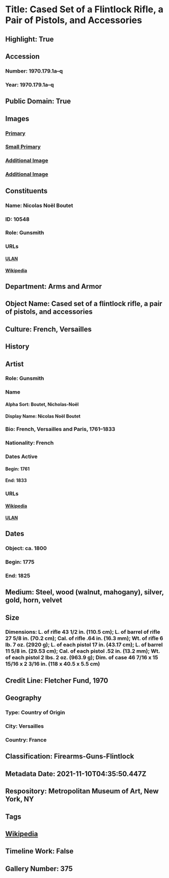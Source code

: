 # Title: Cased Set of a Flintlock Rifle, a Pair of Pistols, and Accessories
## Highlight: True
## Accession
### Number: 1970.179.1a–q
### Year: 1970.179.1a–q
## Public Domain: True
## Images
### [Primary](https://images.metmuseum.org/CRDImages/aa/original/DP271137.jpg)
### [Small Primary](https://images.metmuseum.org/CRDImages/aa/web-large/DP271137.jpg)
### [Additional Image](https://images.metmuseum.org/CRDImages/aa/original/DT375117.jpg)
### [Additional Image](https://images.metmuseum.org/CRDImages/aa/original/DT767.jpg)
## Constituents
### Name: Nicolas Noël Boutet
### ID: 10548
### Role: Gunsmith
### URLs
#### [ULAN](http://vocab.getty.edu/page/ulan/500063092)
#### [Wikipedia](https://www.wikidata.org/wiki/Q3339989)
## Department: Arms and Armor
## Object Name: Cased set of a flintlock rifle, a pair of pistols, and accessories
## Culture: French, Versailles
## History
## Artist
### Role: Gunsmith
### Name
#### Alpha Sort: Boutet, Nicholas-Noël
#### Display Name: Nicolas Noël Boutet
### Bio: French, Versailles and Paris, 1761–1833
### Nationality: French
### Dates Active
#### Begin: 1761
#### End: 1833
### URLs
#### [Wikipedia](https://www.wikidata.org/wiki/Q3339989)
#### [ULAN](http://vocab.getty.edu/page/ulan/500063092)
## Dates
### Object: ca. 1800
### Begin: 1775
### End: 1825
## Medium: Steel, wood (walnut, mahogany), silver, gold, horn, velvet
## Size
### Dimensions: L. of rifle 43 1/2 in. (110.5 cm); L. of barrel of rifle 27 5/8 in. (70.2 cm); Cal. of rifle .64 in. (16.3 mm); Wt. of rifle 6 lb. 7 oz. (2920 g); L. of each pistol 17 in. (43.17 cm); L. of barrel 11 5/8 in. (29.53 cm); Cal. of each pistol .52 in. (13.2 mm); Wt. of each pistol 2 lbs. 2 oz. (963.9 g); Dim. of case 46 7/16 x 15 15/16 x 2 3/16 in. (118 x 40.5 x 5.5 cm)
## Credit Line: Fletcher Fund, 1970
## Geography
### Type: Country of Origin
### City: Versailles
### Country: France
## Classification: Firearms-Guns-Flintlock
## Metadata Date: 2021-11-10T04:35:50.447Z
## Respository: Metropolitan Museum of Art, New York, NY
## Tags
## [Wikipedia](https://www.wikidata.org/wiki/Q29383172)
## Timeline Work: False
## Gallery Number: 375